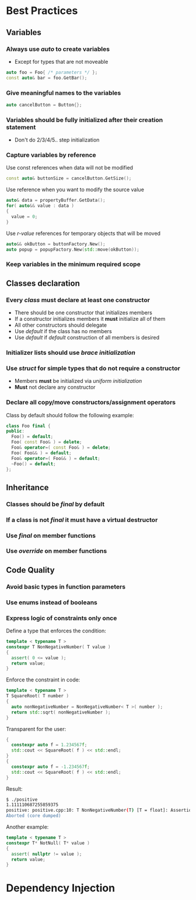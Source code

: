 Best Practices
==============

Variables
---------

### Always use *auto* to create variables

* Except for types that are not moveable

```cpp
auto foo = Foo{ /* parameters */ };
const auto& bar = foo.GetBar();
```

### Give meaningful names to the variables

```cpp
auto cancelButton = Button{};
```

### Variables should be fully initialized after their creation statement

* Don't do 2/3/4/5.. step initialization

### Capture variables by reference

Use const references when data will not be modified
```cpp
const auto& buttonSize = cancelButton.GetSize();
```

Use reference when you want to modify the source value
```cpp
auto& data = propertyBuffer.GetData();
for( auto&& value : data )
{
  value = 0;
}
```

Use *r-value* references for temporary objects that will be moved
```cpp
auto&& okButton = buttonFactory.New();
auto popup = popupFactory.New(std::move(okButton));
```


### Keep variables in the minimum required scope

Classes declaration
-------------------

### Every *class* __must__ declare at least one constructor

* There should be one constructor that initializes members
* If a constructor initializes members it __must__ initialize all of them
* All other constructors should delegate
* Use *default* if the class has no members
* Use *default* if *default* construction of all members is desired

### Initializer lists should use *brace initialization*

### Use *struct* for simple types that do not require a constructor

* Members __must__ be initialized via *uniform initialization*
* __Must__ not declare any constructor

### Declare all copy/move constructors/assignment operators
Class by default should follow the following example:
```cpp
class Foo final {
public:
  Foo() = default;
  Foo( const Foo& ) = delete;
  Foo& operator=( const Foo& ) = delete;
  Foo( Foo&& ) = default;
  Foo& operator=( Foo&& ) = default;
  ~Foo() = default;
};
```

Inheritance
-----------

### Classes should be *final* by default
### If a class is not *final* it __must__ have a virtual destructor
### Use *final* on member functions
### Use *override* on member functions

Code Quality
------------

### Avoid basic types in function parameters
### Use enums instead of booleans

### Express logic of constraints only once

Define a type that enforces the condition:
```cpp
template < typename T >
constexpr T NonNegativeNumber( T value )
{
  assert( 0 <= value );
  return value;
}
```

Enforce the constraint in code:
```cpp
template < typename T >
T SquareRoot( T number )
{
  auto nonNegativeNumber = NonNegativeNumber< T >( number );
  return std::sqrt( nonNegativeNumber );
}
```

Transparent for the user:
```cpp
{
  constexpr auto f = 1.234567f;
  std::cout << SquareRoot( f ) << std::endl;
}
{
  constexpr auto f = -1.234567f;
  std::cout << SquareRoot( f ) << std::endl;
}
```

Result:
```bash
$ ./positive 
1.111110687255859375
positive: positive.cpp:10: T NonNegativeNumber(T) [T = float]: Assertion `0 <= value' failed.
Aborted (core dumped)
```

Another example:

```cpp
template < typename T >
constexpr T* NotNull( T* value )
{
  assert( nullptr != value );
  return value;
}
```

Dependency Injection
====================



